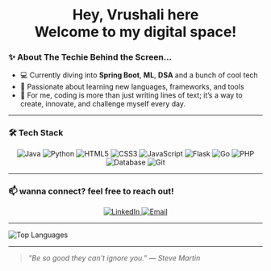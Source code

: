 <h1 align="center">Hey, Vrushali here<br>Welcome to my digital space!</h1>


### ✨ About The Techie Behind the Screen...

- 💻 Currently diving into **Spring Boot**, **ML**, **DSA** and a bunch of cool tech
- 🔧 Passionate about learning new languages, frameworks, and tools
- 🌸 For me, coding is more than just writing lines of text; it’s a way to create, innovate, and challenge myself every day.
  
---


### 🛠️ Tech Stack

<p align="center">
  <img src="https://img.shields.io/badge/-Java-007396?style=flat-square&logo=java&logoColor=white" alt="Java" />
  <img src="https://img.shields.io/badge/-Python-3776AB?style=flat-square&logo=python&logoColor=white" alt="Python" />
  <img src="https://img.shields.io/badge/-HTML5-E34F26?style=flat-square&logo=html5&logoColor=white" alt="HTML5" />
  <img src="https://img.shields.io/badge/-CSS3-1572B6?style=flat-square&logo=css3&logoColor=white" alt="CSS3" />
  <img src="https://img.shields.io/badge/-JavaScript-F7DF1E?style=flat-square&logo=javascript&logoColor=black" alt="JavaScript" />
  <img src="https://img.shields.io/badge/-Flask-000000?style=flat-square&logo=flask&logoColor=white" alt="Flask" />
  <img src="https://img.shields.io/badge/-Go-00ADD8?style=flat-square&logo=go&logoColor=white" alt="Go" />
  <img src="https://img.shields.io/badge/-PHP-777BB4?style=flat-square&logo=php&logoColor=white" alt="PHP" />
  <img src="https://img.shields.io/badge/-Database-003B57?style=flat-square&logo=mysql&logoColor=white" alt="Database" />
  <img src="https://img.shields.io/badge/-Git-F05032?style=flat-square&logo=git&logoColor=white" alt="Git" />
</p>

---

### 📫 wanna connect? feel free to reach out!

<p align="center">
  <a href="https://www.linkedin.com/in/vrushali-karlekar-vk4876/">
    <img src="https://img.shields.io/badge/-LinkedIn-0077B5?style=flat-square&logo=linkedin&logoColor=white" alt="LinkedIn" />
  </a>
  <a href="mailto:vrushalikarlekar2@gmail.com">
    <img src="https://img.shields.io/badge/-Email-D14836?style=flat-square&logo=gmail&logoColor=white" alt="Email" />
  </a>
</p>

---

  <img src="https://github-readme-stats.vercel.app/api/top-langs/?username=vrush292&layout=compact&theme=radical" alt="Top Languages" />

---

> *"Be so good they can’t ignore you." — Steve Martin*
